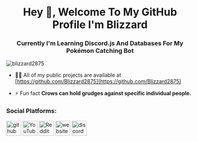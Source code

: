 <h1 align="center">Hey 👋, Welcome To My GitHub Profile I'm Blizzard</h1>
<h3 align="center">Currently I'm Learning Discord.js And Databases For My Pokémon Catching Bot</h3>

<p align="left"> <img src="https://komarev.com/ghpvc/?username=blizzard2875" alt="blizzard2875" /> </p>

- 👨‍💻 All of my public projects are available at [https://github.com/Blizzard2875](https://github.com/Blizzard2875)

- ⚡ Fun fact **Crows can hold grudges against specific individual people.**


<h3 align="left">Social Platforms:</h3>

[<img src='https://cdn.jsdelivr.net/npm/simple-icons@3.0.1/icons/github.svg' alt='github' height='40'>](https://github.com/Blizzard2875)  [<img src='https://cdn.jsdelivr.net/npm/simple-icons@3.0.1/icons/youtube.svg' alt='YouTube' height='40'>](https://www.youtube.com/channel/https://www.youtube.com/channel/UCYbA4vHzm58q0VC7kd2zOFQ)  [<img src='https://cdn.jsdelivr.net/npm/simple-icons@3.0.1/icons/reddit.svg' alt='Reddit' height='40'>](https://www.reddit.com/user/https://www.reddit.com)  [<img src='https://cdn.jsdelivr.net/npm/simple-icons@3.0.1/icons/icloud.svg' alt='website' height='40'>](https://discord)  [<img src='https://cdn.jsdelivr.net/npm/simple-icons@3.0.1/icons/discord.svg' alt='discord' height='40'>](https://discord)  




